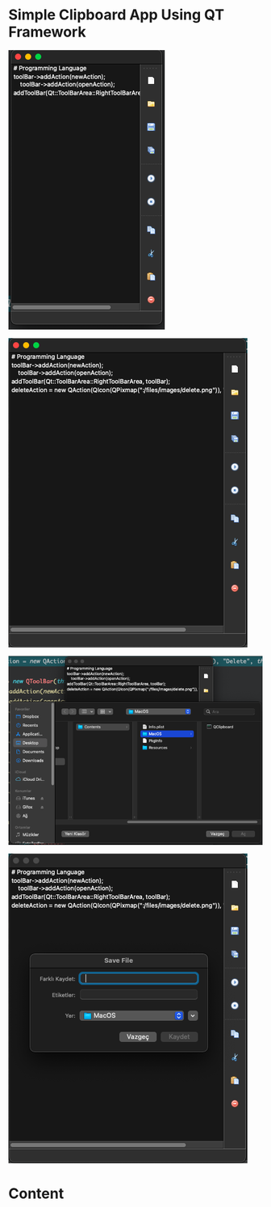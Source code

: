 # Simple Clipboard App Using QT Framework

![shot1](https://github.com/cazcigargamel/QClipboard/blob/master/screenshots/shot1.png)

![shot2](https://github.com/cazcigargamel/QClipboard/blob/master/screenshots/shot2.png)

![shot3](https://github.com/cazcigargamel/QClipboard/blob/master/screenshots/shot3.png)

![shot4](https://github.com/cazcigargamel/QClipboard/blob/master/screenshots/shot4.png)

# Content


